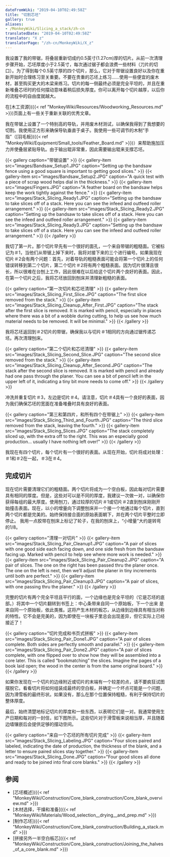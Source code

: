```yaml
---
dateFromWiki: "2019-04-10T02:49:58Z"
title: "切割芯坯"
gallery: true
aliases:
- /MonkeyWiki/Slicing_a_stack/zh-cn
translatedDate: "2019-04-10T02:49:58Z"
translator: "X z"
translatorPage: "/zh-cn/MonkeyWiki/X_z"
---
```

我设置了我的带锯，将叠层重新切成约0.5英寸(1.27cm)厚的切片。从前一次清理步骤开始，芯坯厚度小于2.5英寸，每次通过锯子都会浪费一些材料（刀片的切口）。为了得到每个0.5英寸厚的四个切片，那么，它对于带锯设置良好以及你在重新开始时合理练习至关重要。不要在贵重的芯坯上练习......使用一些便宜的废木材，甚至购买更大的木梁来练习。切片的每一侧最终必须是完全平坦的，并且在重新堆叠芯坯时的任何摆动意味着稍后损失厚度。你可以离开每个切片越厚，以后你的流程中的自由度就越大。

在[木工资源]({{< ref "MonkeyWiki/Resources/Woodworking_Resources.md" >}})页面上有一些关于重新关联的优秀文章。

我在带锯上设置了一个特别高的导轨，并用废木材测试，以确保我得到了我想要的切割。我使用正方形来确保导轨垂直于桌子。我使用一些可调节的木制“手指”（[羽毛板]({{< ref "MonkeyWiki/Equipment/Small_tools/Feather_Board.md" >}})）来帮助施加压力并使叠层紧贴导轨。由于输出辊非常重，因此需要输出辊来支撑芯坯。

{{< gallery  caption="带锯设置" >}}
{{< gallery-item src="images/Bandsaw_Setup1.JPG" caption="Setting up the bandsaw fence using a good square is important to getting good slices." >}}
{{< gallery-item src="images/Bandsaw_Setup2.JPG" caption="A quick test with a piece of scrap wood helps dial in the thickness." >}}
{{< gallery-item src="images/Fingers.JPG" caption="A feather board on the bandsaw helps keep the work tightly against the fence." >}}
{{< gallery-item src="images/Stack_Slicing_Ready1.JPG" caption="Setting up the bandsaw to take slices off of a stack. Here you can see the infeed and outfeed roller arrangement." >}}
{{< gallery-item src="images/Stack_Slicing_Ready2.JPG" caption="Setting up the bandsaw to take slices off of a stack. Here you can see the infeed and outfeed roller arrangement." >}}
{{< gallery-item src="images/Stack_Slicing_Ready3.JPG" caption="Setting up the bandsaw to take slices off of a stack. Here you can see the infeed and outfeed roller arrangement." >}}
{{< /gallery >}}



我切了第一片。那个切片早先有一个很好的面孔，一个来自带锯的粗糙面。它被标记为＃1，当他们从带锯上掉下来时，我将对接下来的三个进行编号。如果我现在切片＃2会有两个问题：首先，对着导轨的粗糙表面可能会将第一个切片上的任何错误转移到第二个切片，第二个切片＃2将有两个粗糙表面。因为切片很薄且很长，所以很难在台刨上工作，因此很难在以后给这个切片两个良好的表面。因此，在第一个切片之后，我将芯坯放回到刨床并清理新粗糙的表面。 

{{< gallery  caption="第一次切片和芯坯清理" >}}
{{< gallery-item src="images/Stack_Slicing_First_Slice.JPG" caption="The first slice removed from the stack." >}}
{{< gallery-item src="images/Stack_Slicing_Cleanup_After_First.JPG" caption="The stack after the first slice is removed. It is marked with pencil, especially in places where there was a bit of a wobble during cutting, to help us see how much material needs to be removed. It will be minimal." >}}
{{< /gallery >}}



我将芯坯返回到＃2切片的带锯，确保我以与切片＃1相同的方向通过锯传递芯坯。再次清理刨床。

{{< gallery  caption="第二个切片和芯坯清理" >}}
{{< gallery-item src="images/Stack_Slicing_Second_Slice.JPG" caption="The second slice removed from the stack." >}}
{{< gallery-item src="images/Stack_Slicing_Cleanup_After_Second.JPG" caption="The stack after the second slice is removed. It is marked with pencil and already had one pass through the planer. You can see a bit of pencil left in the upper left of it, indicating a tiny bit more needs to come off." >}}
{{< /gallery >}}



冲洗并重复切片＃3，左边是切片＃4。请注意，切片＃4具有一个良好的表面，因为我们确保芯坯的宽面在准备堆叠时具有良好的表面。

{{< gallery  caption="第三和第四片，和所有四个在带锯上" >}}
{{< gallery-item src="images/Stack_Slicing_Third_and_Fourth.JPG" caption="The third slice removed from the stack, leaving the fourth." >}}
{{< gallery-item src="images/Stack_Slicing_Slices.JPG" caption="The stack completely sliced up, with the extra off to the right. This was an especially good production… usually I have nothing left over!" >}}
{{< /gallery >}}



我现在有四个切片，每个切片有一个很好的表面。从现在开始，切片将成对处理：＃1和＃2在一起，＃3在＃4。


## 完成切片

现在切片需要清理它们的粗糙面。两个切片将成为一个空白板，因此每对切片需要具有相同的厚度。但是，这些对可以是不同的厚度，我建议一次做一对，以确保你获得每组的最大厚度。使用刨刀，通过较厚的切片＃1或切片＃2直到刨床刚刚开始撞击表面。现在，以小的增量向下调整刨床并一个接一个地通过每个切片，直到两个切片都是完美的。始终保持接合面的原始表面朝下，并在两个切片平整时立即停止。 我用一点胶带在刨床上标记了轮子，在我的刨床上，“小增量”大约是转弯的1/8。

{{< gallery  caption="清理一对切片" >}}
{{< gallery-item src="images/Stack_Slicing_Pair_Cleanup1.JPG" caption="A pair of slices with one good side each facing down, and one side fresh from the bandsaw facing up. Marked with pencil to help see where more work is needed." >}}
{{< gallery-item src="images/Stack_Slicing_Pair_Cleanup2.JPG" caption="A pair of slices. The one on the right has been passed thru the planer once. The one on the left is next, then we’ll adjust the planer in tiny increments until both are perfect." >}}
{{< gallery-item src="images/Stack_Slicing_Pair_Cleanup3.JPG" caption="A pair of slices, with one passing thru the planer." >}}
{{< /gallery >}}



完整的切片有两个完全平坦且平行的面，一个边缘也是完全平坦的（它是芯坯的底部。）将其中一个切片翻转到书签上：中心条带来自同一个原始板，下一个出来 是来自同一个原始板，依此类推。这将产生木材的板芯，从边缘到边缘具有相当对称的特性。它不会是完美的，因为即使在一块板子里总会出现差异，但它实际上已经接近了！

{{< gallery  caption="切片完成和书页式拼板" >}}
{{< gallery-item src="images/Stack_Slicing_Pair_Done1.JPG" caption="A pair of slices complete. Both sides are perfectly smooth and parallel." >}}
{{< gallery-item src="images/Stack_Slicing_Pair_Done2.JPG" caption="A pair of slices complete, with one flipped over to show how they will be assembled into a core later. This is called “bookmatching” the slices. Imagine the pages of a book laid open; the wood in the center is from the same original board." >}}
{{< /gallery >}}



如果你发现在一个切片的边缘附近或切片的末端有一个较差的点，请不要疯狂试图摆脱它。看看切片将如何组装成最终的空白板，并确定一个坏点可能是一个问题，因为滑雪板的最终形状。如果没有，那么在那个位置保持粗糙，有利于保持切片的整体厚度。

最后，始终清楚地标记切片的厚度和一些东西，以表明它们是一对。我通常使用生产日期和每对的一封信，如下图所示。这些切片对于滑雪板来说相当厚，并且随着边墙镶嵌后会提供足够的摆动空间。

{{< gallery  caption="来自一个芯坯的所有切片完成" >}}
{{< gallery-item src="images/Stack_Slicing_Labeling.JPG" caption="Four slices paired and labeled, indicating the date of production, the thickness of the blank, and a letter to ensure paired slices stay together." >}}
{{< gallery-item src="images/Stack_Slicing_Done.JPG" caption="Four good slices all done and ready to be joined into final core blanks." >}}
{{< /gallery >}}



## 参阅

- [芯坯概述]({{< ref "MonkeyWiki/Construction/Core_blank_construction/Core_blank_overview.md" >}})
- [木材选择，干燥和准备]({{< ref "MonkeyWiki/Materials/Wood_selection__drying__and_prep.md" >}})
- [制作芯坯]({{< ref "MonkeyWiki/Construction/Core_blank_construction/Building_a_stack.md" >}})
- [拼接另外一半空白板芯]({{< ref "MonkeyWiki/Construction/Core_blank_construction/Joining_the_halves_of_a_core_blank.md" >}})
	


